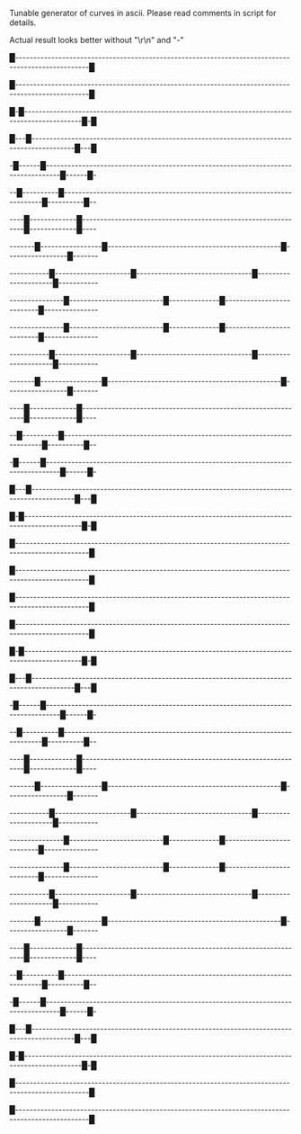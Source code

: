 Tunable generator of curves in ascii. 
Please read comments in script for details.

Actual result looks better without "\r\n" and "-"


█--------------------------------------------------------------------------------------------------█ 

█--------------------------------------------------------------------------------------------------█ 

█-█----------------------------------------------------------------------------------------------█-█ 

█---█------------------------------------------------------------------------------------------█---█ 

-█------█----------------------------------------------------------------------------------█------█- 

--█----------█------------------------------------------------------------------------█----------█-- 

----█-------------█--------------------------------------------------------------█-------------█---- 

-------█-----------------█------------------------------------------------█-----------------█------- 

-----------█---------------------█--------------------------------█---------------------█----------- 

---------------█--------------------------█--------------█--------------------------█--------------- 

---------------█--------------------------█--------------█--------------------------█--------------- 

-----------█---------------------█--------------------------------█---------------------█----------- 

-------█-----------------█------------------------------------------------█-----------------█------- 

----█-------------█--------------------------------------------------------------█-------------█---- 

--█----------█------------------------------------------------------------------------█----------█-- 

-█------█----------------------------------------------------------------------------------█------█- 

█---█------------------------------------------------------------------------------------------█---█ 

█-█----------------------------------------------------------------------------------------------█-█ 

█--------------------------------------------------------------------------------------------------█ 

█--------------------------------------------------------------------------------------------------█ 

█--------------------------------------------------------------------------------------------------█ 

█--------------------------------------------------------------------------------------------------█ 

█-█----------------------------------------------------------------------------------------------█-█ 

█---█------------------------------------------------------------------------------------------█---█ 

-█------█----------------------------------------------------------------------------------█------█- 

--█----------█------------------------------------------------------------------------█----------█-- 

----█-------------█--------------------------------------------------------------█-------------█---- 

-------█-----------------█------------------------------------------------█-----------------█------- 

-----------█---------------------█--------------------------------█---------------------█----------- 

---------------█--------------------------█--------------█--------------------------█--------------- 

---------------█--------------------------█--------------█--------------------------█--------------- 

-----------█---------------------█--------------------------------█---------------------█----------- 

-------█-----------------█------------------------------------------------█-----------------█------- 

----█-------------█--------------------------------------------------------------█-------------█---- 

--█----------█------------------------------------------------------------------------█----------█-- 

-█------█----------------------------------------------------------------------------------█------█- 

█---█------------------------------------------------------------------------------------------█---█ 

█-█----------------------------------------------------------------------------------------------█-█ 

█--------------------------------------------------------------------------------------------------█ 

█--------------------------------------------------------------------------------------------------█ 
